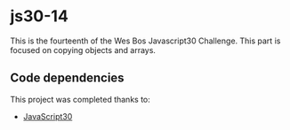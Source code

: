 # js30-14

This is the fourteenth of the Wes Bos Javascript30 Challenge. This part is focused on copying objects and arrays.

## Code dependencies

This project was completed thanks to:
- [JavaScript30][1]

[1]: https://javascript30.com/